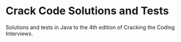 Crack Code Solutions and Tests
==============================
Solutions and tests in Java to the 4th edition of Cracking the Coding Interviews.
